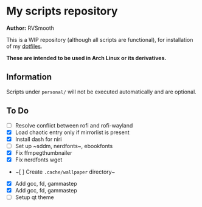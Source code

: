 # My scripts repository

**Author:** RVSmooth

This is a WIP repository (although all scripts are functional), for installation of my [dotfiles](https://github.com/rvsmooth/dotfiles).

**These are intended to be used in Arch Linux or its derivatives.**

## Information

Scripts under `personal/` will not be executed automatically and are optional.

## To Do

- [ ] Resolve conflict between rofi and rofi-wayland
- [X] Load chaotic entry only if mirrorlist is present
- [X] Install dash for niri
- [ ] Set up ~sddm, nerdfonts~, ebookfonts
- [X] Fix ffmpegthumbnailer
- [X] Fix nerdfonts wget
- ~[ ] Create `.cache/wallpaper` directory~ 
- [X] Add gcc, fd, gammastep
- [X] Add gcc, fd, gammastep
- [ ] Setup qt theme
